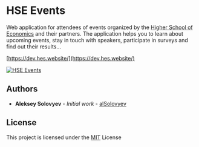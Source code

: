 # HSE Events

Web application for attendees of events organized by the [Higher School of Economics](https://spb.hse.ru/en/) and their partners. The application helps you to learn about upcoming events, stay in touch with speakers, participate in surveys and find out their results...

[https://dev.hes.website/](https://dev.hes.website/)

[![HSE Events](https://capella.pics/e90af62d-19a6-4bd6-813f-f563ecc123bb.jpg)](https://dev.hes.website/)

## Authors
* **Aleksey Solovyev** - *Initial work* - [alSolovyev](https://github.com/alsolovyev)

## License
This project is licensed under the [MIT](./LICENSE) License
